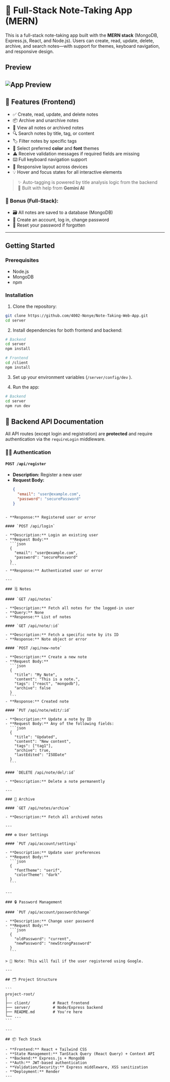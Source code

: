 # 📝 Full-Stack Note-Taking App (MERN)

This is a full-stack note-taking app built with the **MERN stack** (MongoDB, Express.js, React, and Node.js). Users can create, read, update, delete, archive, and search notes—with support for themes, keyboard navigation, and responsive design.

## Preview

## ![App Preview](./product-img.png)

## 🚀 Features (Frontend)

- ✅ Create, read, update, and delete notes
- 📦 Archive and unarchive notes
- 🧾 View all notes or archived notes
- 🔍 Search notes by title, tag, or content
- 🏷️ Filter notes by specific tags
- 🎨 Select preferred **color** and **font** themes
- ⚠️ Receive validation messages if required fields are missing
- ⌨️ Full keyboard navigation support
- 📱 Responsive layout across devices
- 💡 Hover and focus states for all interactive elements
> ✨ Auto-tagging is powered by title analysis logic from the backend  
> 🤖 Built with help from **Gemini AI**

### 🔐 Bonus (Full-Stack):

- 🗃️ All notes are saved to a database (MongoDB)
- 👤 Create an account, log in, change password
- 🔁 Reset your password if forgotten

---

## Getting Started

### Prerequisites

- Node.js
- MongoDB
- npm 

### Installation

1. Clone the repository:

```bash
git clone https://github.com/4002-Nonye/Note-Taking-Web-App.git
cd server
```

2. Install dependencies for both frontend and backend:

```bash
# Backend
cd server
npm install

# Frontend
cd /client
npm install
```

3. Set up your environment variables (`/server/config/dev` ).

4. Run the app:

```bash
# Backend
cd server
npm run dev
```

## 🔧 Backend API Documentation

All API routes (except login and registration) are **protected** and require authentication via the `requireLogin` middleware.


### 🧑‍💼 Authentication

#### `POST /api/register`
- **Description:** Register a new user
- **Request Body:**
  ```json
  {
    "email": "user@example.com",
    "password": "securePassword"
  }
````

- **Response:** Registered user or error

#### `POST /api/login`

- **Description:** Login an existing user
- **Request Body:**
  ```json
  {
    "email": "user@example.com",
    "password": "securePassword"
  }
  ```
- **Response:** Authenticated user or error

---

### 🗒️ Notes

#### `GET /api/notes`

- **Description:** Fetch all notes for the logged-in user
- **Query:** None
- **Response:** List of notes

#### `GET /api/note/:id`

- **Description:** Fetch a specific note by its ID
- **Response:** Note object or error

#### `POST /api/new-note`

- **Description:** Create a new note
- **Request Body:**
  ```json
  {
    "title": "My Note",
    "content": "This is a note.",
    "tags": ["react", "mongodb"],
    "archive": false
  }
  ```
- **Response:** Created note

#### `PUT /api/note/edit/:id`

- **Description:** Update a note by ID
- **Request Body:** Any of the following fields:
  ```json
  {
    "title": "Updated",
    "content": "New content",
    "tags": ["tag1"],
    "archive": true,
    "lastEdited": "ISODate"
  }
  ```

#### `DELETE /api/note/del/:id`

- **Description:** Delete a note permanently

---

### 📁 Archive

#### `GET /api/notes/archive`

- **Description:** Fetch all archived notes

---

### ⚙️ User Settings

#### `PUT /api/account/settings`

- **Description:** Update user preferences
- **Request Body:**
  ```json
  {
    "fontTheme": "serif",
    "colorTheme": "dark"
  }
  ```

---

### 🔒 Password Management

#### `PUT /api/account/passwordchange`

- **Description:** Change user password
- **Request Body:**
  ```json
  {
    "oldPassword": "current",
    "newPassword": "newStrongPassword"
  }
  ```

> 🔐 Note: This will fail if the user registered using Google.

---

## 🗂️ Project Structure

```
project-root/
│
├── client/          # React frontend
├── server/          # Node/Express backend
├── README.md        # You're here
└── ...
```

---

## 📦 Tech Stack

- **Frontend:** React + Tailwind CSS  
- **State Management:** TanStack Query (React Query) + Context API  
- **Backend:** Express.js + MongoDB 
- **Auth:** JWT-based authentication   
- **Validation/Security:** Express middleware, XSS sanitization  
- **Deployment:** Render  
---

